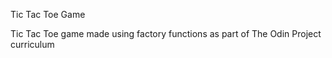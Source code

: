 Tic Tac Toe Game

Tic Tac Toe game made using factory functions as part of The Odin Project curriculum